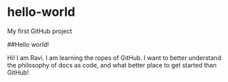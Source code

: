 # hello-world
My first GitHub project

##Hello world!

Hi! I am Ravi. I am learning the ropes of GitHub. I want to better understand the philosophy of docs as code, and what better place to get started than GitHub!
